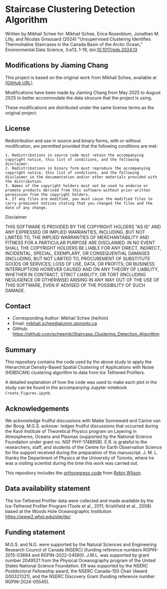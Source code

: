 # Staircase Clustering Detection Algorithm

Written by Mikhail Schee for:
Mikhail Schee, Erica Rosenblum, Jonathan M. Lilly, and Nicolas Grisouard (2024) "Unsupervised Clustering Identifies Thermohaline Staircases in the Canada Basin of the Arctic Ocean," Environmental Data Science, 3:e13, 1-19, doi:[10.1017/eds.2024.13](https://doi.org/10.1017/eds.2024.13)

## Modifications by Jiaming Chang

This project is based on the original work from Mikhail Schee, available at [\[GitHub URL\]](https://github.com/scheemik/Staircase_Clustering_Detection_Algorithm).

Modifications have been made by Jiaming Chang from May 2025 to August 2025 to better accommodate the data strucure that the project is using.

These modifications are distributed under the same license terms as the original project.

## License

Redistribution and use in source and binary forms, with or without modification, are permitted provided that the following conditions are met:

    1. Redistributions in source code must retain the accompanying copyright notice, this list of conditions, and the following disclaimer.
    2. Redistributions in binary form must reproduce the accompanying copyright notice, this list of conditions, and the following disclaimer in the documentation and/or other materials provided with the distribution.
    3. Names of the copyright holders must not be used to endorse or promote products derived from this software without prior written permission from the copyright holders.
    4. If any files are modified, you must cause the modified files to carry prominent notices stating that you changed the files and the date of any change.

Disclaimer

THIS SOFTWARE IS PROVIDED BY THE COPYRIGHT HOLDERS "AS IS" AND ANY EXPRESSED OR IMPLIED WARRANTIES, INCLUDING, BUT NOT LIMITED TO, THE IMPLIED WARRANTIES OF MERCHANTABILITY AND FITNESS FOR A PARTICULAR PURPOSE ARE DISCLAIMED. IN NO EVENT SHALL THE COPYRIGHT HOLDERS BE LIABLE FOR ANY DIRECT, INDIRECT, INCIDENTAL, SPECIAL, EXEMPLARY, OR CONSEQUENTIAL DAMAGES (INCLUDING, BUT NOT LIMITED TO, PROCUREMENT OF SUBSTITUTE GOODS OR SERVICES; LOSS OF USE, DATA, OR PROFITS; OR BUSINESS INTERRUPTION) HOWEVER CAUSED AND ON ANY THEORY OF LIABILITY, WHETHER IN CONTRACT, STRICT LIABILITY, OR TORT (INCLUDING NEGLIGENCE OR OTHERWISE) ARISING IN ANY WAY OUT OF THE USE OF THIS SOFTWARE, EVEN IF ADVISED OF THE POSSIBILITY OF SUCH DAMAGE.

## Contact

* Corresponding Author: Mikhail Schee (he/him)
* Email: [mikhail.schee@alumni.utoronto.ca](mailto:mikhail.schee@alunmi.utoronto.ca)
* GitHub: https://github.com/scheemik/Staircase_Clustering_Detection_Algorithm

## Summary

This repository contains the code used by the above study to apply the Hierarchical Density-Based Spatial Clustering of Applications with Noise (HDBSCAN) clustering algorithm to data from Ice Tethered Profilers.

A detailed explanation of how the code was used to make each plot in the study can be found in the accompanying Jupyter notebook `Create_Figures.ipynb`.

## Acknowledgements

We acknowledge fruitful discussions with Maike Sonnewald and Carine van der Boog. M.G.S. acknow- ledges fruitful discussions that occurred during the Kavli Institute of Theoretical Physics program on Layering in Atmospheres, Oceans and Plasmas (supported by the National Science Foundation under grant no. NSF PHY-1748958). E.R. is grateful to the researchers, staff, and students of the Centre for Earth Observation Science for the support received during the preparation of this manuscript. J. M. L. thanks the Department of Physics at the University of Toronto, where he was a visiting scientist during the time this work was carried out.

This repository includes the [orthoregress code](https://gist.github.com/robintw/d94eb527c44966fbc8b9) from [Robin Wilson](https://blog.rtwilson.com/orthogonal-distance-regression-in-python/).

## Data availability statement

The Ice-Tethered Profiler data were collected and made available by the Ice-Tethered Profiler Program (Toole et al., 2011; Krishfield et al., 2008) based at the Woods Hole Oceanographic Institution https://www2.whoi.edu/site/itp/

## Funding statement

M.G.S. and N.G. were supported by the Natural Sciences and Engineering Research Council of Canada (NSERC) (funding reference numbers RGPIN-2015-03684 and RGPIN-2022-04560). J.M.L. was supported by grant number 2049521 from the Physical Oceanography program of the United States National Science Foundation. ER was supported by the NSERC Postdoctoral Fellowship award, the NSERC Canada-150 Chair (Award G00321321), and the NSERC Discovery Grant (funding reference number RGPIN-2024-05545).
